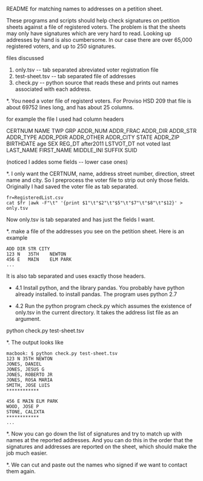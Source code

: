 README for matching names to addresses on a petition sheet.

These programs and scripts should help check signatures on petition
sheets against a file of registered voters. The problem is that the
sheets may only have signatures which are very hard to read. Looking
up addresses by hand is also cumbersome. In our case there are over
65,000 registered voters, and up to 250 signatures.

files discussed

1. only.tsv       -- tab separated abreviated voter registration file
2. test-sheet.tsv -- tab separated file of addresses
3. check.py       -- python source that reads these and prints out names
                     associated with each address. 

*. You need a voter file of registerd voters. For Proviso HSD 209 that
file is about 69752 lines long, and has about 25 columns.

for example the file I used had column headers

CERTNUM NAME TWP GRP ADDR_NUM ADDR_FRAC ADDR_DIR ADDR_STR ADDR_TYPE
ADDR_PDIR ADDR_OTHER ADDR_CITY STATE ADDR_ZIP BIRTHDATE age SEX REG_DT
after2011 LSTVOT_DT not voted last LAST_NAME FIRST_NAME MIDDLE_INI
SUFFIX SUID

(noticed I addes some fields -- lower case ones)

*. I only want the CERTNUM, name, address street number, direction,
street name and city.  So I preprocess the voter file to strip out
only those fields. Originally I had saved the voter file as tab
separated.

```
fr=RegisteredList.csv
cat $fr |awk -F"\t" '{print $1"\t"$2"\t"$5"\t"$7"\t"$8"\t"$12}' > only.tsv
```

Now only.tsv is tab separated and has just the fields I want.

*. make a file of the addresses you see on the petition sheet. Here is
an example

```
ADD	DIR	STR	CITY
123	N	35TH	NEWTON
456	E	MAIN	ELM PARK
...
```

It is also tab separated and uses exactly those headers.

* 4.1 Install python, and the library pandas. You probably have python
already installed.  to install pandas. The program uses python 2.7

* 4.2 Run the python program check.py which assumes the existence of
only.tsv in the current directory. It takes the address list file as
an argument.

python check.py test-sheet.tsv

*. The output looks like

```
macbook: $ python check.py test-sheet.tsv
123 N 35TH NEWTON
JONES, DANIEL
JONES, JESUS G
JONES, ROBERTO JR
JONES, ROSA MARIA
SMITH, JOSE LUIS
************

456 E MAIN ELM PARK
WOOD, JOSE P
STONE, CALIXTA
************
...
```

*. Now you can go down the list of signatures and try to match up with
names at the reported addresses.  And you can do this in the order
that the signatures and addresses are reported on the sheet, which
should make the job much easier.

*. We can cut and paste out the names who signed if we want to contact
them again.
